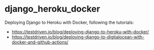 # django_heroku_docker

Deploying Django to Heroku with Docker, following the tutorials:
* https://testdriven.io/blog/deploying-django-to-heroku-with-docker/
* https://testdriven.io/blog/deploying-django-to-digitalocean-with-docker-and-github-actions/

